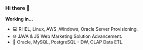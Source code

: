 ### Hi there 👋

**Working in...**
- 💻 RHEL, Linux, AWS ,Windows, Oracle Server Provisioning.
- 🌐 JAVA & JS Web Marketing Solution Advancement.
- 💾 Oracle, MySQL, PostgreSQL - DW, OLAP Data ETL.

